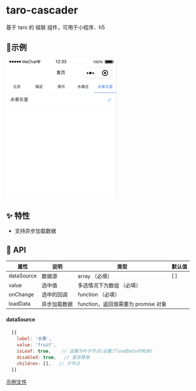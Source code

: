 # taro-cascader
基于 taro 的 级联 组件，可用于小程序、h5

## 🔨示例
<img src="./image/cascader.png" width="300" />

## ✨ 特性
- 支持异步加载数据

## 🍭 API
| 属性 | 说明 | 类型 | 默认值 |
| --- | --- | --- | --- |
| dataSource | 数据源 | array （必填） | [ ] |
| value | 选中值 | 多选情况下为数组 （必填） |  |
| onChange | 选中的回调 | function （必填） |  |
| loadData | 异步加载数据 | function，返回值需要为 promise 对象 |  |



#### dataSource

```js
  [{
    label: '水果',
    value: 'fruit',
    isLeaf: true,    // 设置为叶子节点(设置了loadData时有效)
    disabled: true,   // 是否禁用
    children: [],   // 子节点
  }]
```


[示例文件](https://github.com/Dolov/taro-cascader/blob/master/src/pages/index/index.tsx)